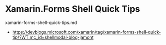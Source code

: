 # Xamarin.Forms Shell Quick Tips

xamarin-forms-shell-quick-tips.md

*   https://devblogs.microsoft.com/xamarin/tag/xamarin-forms-shell-quick-tip/?WT.mc_id=shellmodal-blog-jamont


